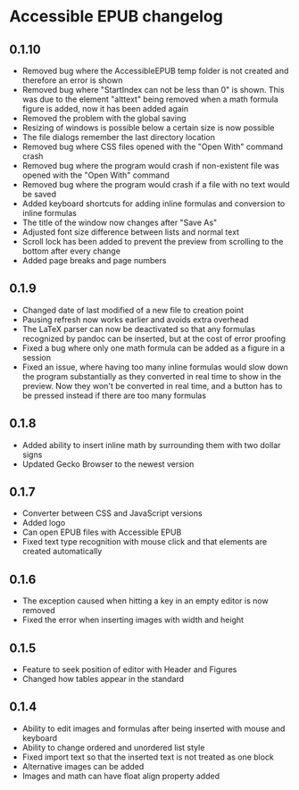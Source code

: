 # Accessible EPUB changelog

## 0.1.10
- Removed bug where the AccessibleEPUB temp folder is not created and therefore an error is shown
- Removed bug where "StartIndex can not be less than 0" is shown. This was due to the element "alttext" being removed when a math formula figure is added, now it has been added again
- Removed the problem with the global saving 
- Resizing of windows is possible below a certain size is now possible
- The file dialogs remember the last directory location
- Removed bug where CSS files opened with the "Open With" command crash
- Removed bug where the program would crash if non-existent file was opened with the "Open With" command
- Removed bug where the program would crash if a file with no text would be saved
- Added keyboard shortcuts for adding inline formulas and conversion to inline formulas
- The title of the window now changes after "Save As"
- Adjusted font size difference between lists and normal text
- Scroll lock has been added to prevent the preview from scrolling to the bottom after every change
- Added page breaks and page numbers

## 0.1.9
- Changed date of last modified of a new file to creation point
- Pausing refresh now works earlier and avoids extra overhead
- The LaTeX parser can now be deactivated so that any formulas recognized by pandoc can be inserted, but at the cost of error proofing
- Fixed a bug where only one math formula can be added as a figure in a session 
- Fixed an issue, where having too many inline formulas would slow down the program substantially as they converted in real time to show in the preview. Now they won't be converted in real time, and a button has to be pressed instead if there are too many formulas

## 0.1.8
- Added ability to insert inline math by surrounding them with two dollar signs
- Updated Gecko Browser to the newest version

## 0.1.7
- Converter between CSS and JavaScript versions
- Added logo
- Can open EPUB files with Accessible EPUB
- Fixed text type recognition with mouse click and that <span> elements are created automatically

## 0.1.6
- The exception caused when hitting a key in an empty editor is now removed
- Fixed the error when inserting images with width and height
## 0.1.5
- Feature to seek position of editor with Header and Figures
- Changed how tables appear in the standard
## 0.1.4
- Ability to edit images and formulas after being inserted with mouse and keyboard
- Ability to change ordered and unordered list style
- Fixed import text so that the inserted text is not treated as one block
- Alternative images can be added
- Images and math can have float align property added
